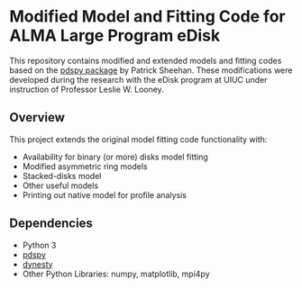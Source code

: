 # Modified Model and Fitting Code for ALMA Large Program eDisk

This repository contains modified and extended models and fitting codes based on the [pdspy package](https://github.com/psheehan/pdspy) by Patrick Sheehan. These modifications were developed during the research with the eDisk program at UIUC under instruction of Professor Leslie W. Looney.

## Overview
This project extends the original model fitting code functionality with:
- Availability for binary (or more) disks model fitting
- Modified asymmetric ring models
- Stacked-disks model
- Other useful models
- Printing out native model for profile analysis

## Dependencies
- Python 3
- [pdspy](https://github.com/psheehan/pdspy)
- [dynesty](https://github.com/joshspeagle/dynesty)
- Other Python Libraries: numpy, matplotlib, mpi4py
